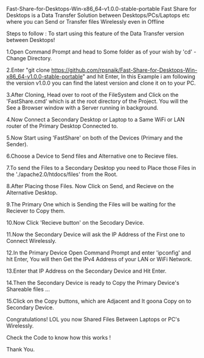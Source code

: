 Fast-Share-for-Desktops-Win-x86_64-v1.0.0-stable-portable
Fast Share for Desktops is a Data Transfer Solution between Desktops/PCs/Laptops etc where you can Send or Transfer files Wirelessly even in Offline

Steps to follow : To start using this feature of the Data Transfer version between Desktops!

1.Open Command Prompt and head to Some folder as of your wish by 'cd' - Change Directory.

2.Enter "git clone https://github.com/rpsnaik/Fast-Share-for-Desktops-Win-x86_64-v1.0.0-stable-portable" and hit Enter, In this Example i am following the version v1.0.0 you can find the latest version and clone it on to your PC.

3.After Cloning, Head over to root of the FileSystem and Click on the 'FastShare.cmd' which is at the root directory of the Project. You will the See a Browser window with a Server running in background.

4.Now Connect a Secondary Desktop or Laptop to a Same WiFi or LAN router of the Primary Desktop Connected to.

5.Now Start using 'FastShare' on both of the Devices (Primary and the Sender).

6.Choose a Device to Send files and Alternative one to Recieve files.

7.To send the Files to a Secondary Desktop you need to Place those Files in the './apache2.0/htdocs/files' from the Root.

8.After Placing those Files. Now Click on Send, and Recieve on the Alternative Desktop.

9.The Primary One which is Sending the Files will be waiting for the Reciever to Copy them.

10.Now Click 'Recieve button' on the Secodary Device.

11.Now the Secondary Device will ask the IP Address of the First one to Connect Wirelessly.

12.In the Primary Device Open Command Prompt and enter 'ipconfig' and hit Enter, You will then Get the IPv4 Address of your LAN or WiFi Network.

13.Enter that IP Address on the Secondary Device and Hit Enter.

14.Then the Secondary Device is ready to Copy the Primary Device's Shareable files ...

15.Click on the Copy buttons, which are Adjacent and It goona Copy on to Secondary Device.

Congratulations! LOL you now Shared Files Between Laptops or PC's Wirelessly.

Check the Code to know how this works !

Thank You.
